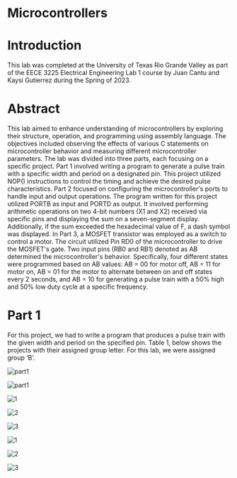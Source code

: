 # Microcontrollers 

# Introduction
This lab was completed at the University of Texas Rio Grande Valley as part of the EECE 3225 Electrical Engineering Lab 1 course by Juan Cantu and Kaysi Gutierrez during the Spring of 2023.

# Abstract
This lab aimed to enhance understanding of microcontrollers by exploring their structure,
operation, and programming using assembly language. The objectives included observing the
effects of various C statements on microcontroller behavior and measuring different
microcontroller parameters. The lab was divided into three parts, each focusing on a specific
project. Part 1 involved writing a program to generate a pulse train with a specific width and
period on a designated pin. This project utilized NOP() instructions to control the timing and
achieve the desired pulse characteristics.
Part 2 focused on configuring the microcontroller's ports to handle input and output operations.
The program written for this project utilized PORTB as input and PORTD as output. It involved
performing arithmetic operations on two 4-bit numbers (X1 and X2) received via specific pins
and displaying the sum on a seven-segment display. Additionally, if the sum exceeded the
hexadecimal value of F, a dash symbol was displayed. In Part 3, a MOSFET transistor was
employed as a switch to control a motor. The circuit utilized Pin RD0 of the microcontroller to
drive the MOSFET's gate. Two input pins (RB0 and RB1) denoted as AB determined the
microcontroller's behavior. Specifically, four different states were programmed based on AB
values: AB = 00 for motor off, AB = 11 for motor on, AB = 01 for the motor to alternate between
on and off states every 2 seconds, and AB = 10 for generating a pulse train with a 50% high and
50% low duty cycle at a specific frequency.

# Part 1
For this project, we had to write a program that produces a pulse train with the given width and
period on the specified pin. Table 1, below shows the projects with their assigned group letter.
For this lab, we were assigned group ‘B’.

![part1](https://github.com/JuanCantu1/Microcontrollers/assets/109363196/c23029b4-36ed-4746-81ac-3b7b5ad022ef)

![part1](https://github.com/JuanCantu1/Microcontrollers/assets/109363196/23ee3744-e99e-4d48-b9e9-1a8c74012f93)

![1](https://github.com/JuanCantu1/Microcontrollers/assets/109363196/b38bda47-a5da-4c93-9277-454e3df26468)

![2](https://github.com/JuanCantu1/Microcontrollers/assets/109363196/52fbc0a0-2e11-4c24-b567-2979b23569aa)

![3](https://github.com/JuanCantu1/Microcontrollers/assets/109363196/3c8ad0a6-9c8e-4918-a4e1-ae973e77740f)



![1](https://github.com/JuanCantu1/Microcontrollers/assets/109363196/84ca100f-75b7-4312-a0a9-28732ad32103)

![2](https://github.com/JuanCantu1/Microcontrollers/assets/109363196/3ee3b2eb-c77f-407d-91c2-4780bf2919e0)

![3](https://github.com/JuanCantu1/Microcontrollers/assets/109363196/a60d8c4b-bdc9-41a8-98d0-0ae197aee71a)







